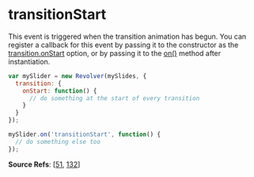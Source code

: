 # transitionStart

This event is triggered when the transition animation has begun. You can register a callback for this event by passing it to the constructor as the [transition.onStart](revolver.options.transition.onstart.md) option, or by passing it to the [on()](revolver.methods.on.md) method after instantiation.

```javascript
var mySlider = new Revolver(mySlides, {
  transition: {
    onStart: function() {
      // do something at the start of every transition
    }
  }
});

mySlider.on('transitionStart', function() {
  // do something else too
});
```

**Source Refs**: [[51](../coffee/revolver.coffee#L51), [132](../coffee/revolver.coffee#L132)]
